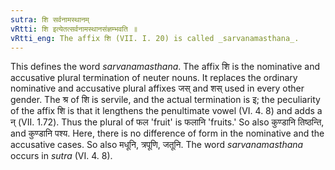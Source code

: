 ```yaml
---
sutra: शि सर्वनामस्थानम्
vRtti: शि इत्येतत्सर्वनामस्थानसंज्ञम्भवति ॥
vRtti_eng: The affix शि (VII. I. 20) is called _sarvanamasthana_.
---
```

This defines the word _sarvanamasthana_. The affix शि is the nominative and accusative plural termination of neuter nouns. It replaces the ordinary nominative and accusative plural affixes जस् and शस् used in every other gender. The श्र of शि is servile, and the actual termination is इ; the peculiarity of the affix शि is that it lengthens the penultimate vowel (VI. 4. 8) and adds a न् (VII. 1.72). Thus the plural of फल 'fruit' is फलानि 'fruits.' So also कुण्डानि तिष्ठन्ति, and कुण्डानि पश्य. Here, there is no difference of form in the nominative and the accusative cases. So also मधूनि, त्रपूणि, जतूनि. The word _sarvanamasthana_ occurs in _sutra_ (VI. 4. 8).
